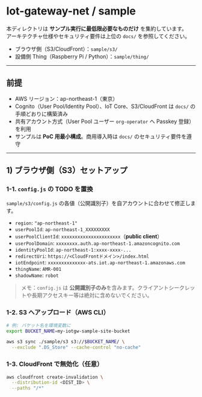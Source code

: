 # Iot-gateway-net / sample
本ディレクトリは **サンプル実行に最低限必要なものだけ** を集約しています。  
アーキテクチャ仕様やセキュリティ要件は上位の `docs/` を参照してください。

- ブラウザ側（S3/CloudFront）：`sample/s3/`
- 設備側 Thing（Raspberry Pi / Python）：`sample/thing/`

---

## 前提
- AWS リージョン：ap-northeast-1（東京）
- Cognito（User Pool/Identity Pool）、IoT Core、S3/CloudFront は `docs/` の手順どおりに構築済み
- 共有アカウント方式（User Pool ユーザー `org-operator` へ Passkey 登録）を利用
- サンプルは **PoC 用最小構成**。商用導入時は `docs/` のセキュリティ要件を遵守

---

## 1) ブラウザ側（S3）セットアップ

### 1-1. `config.js` の TODO を置換
`sample/s3/config.js` の各値（公開識別子）を自アカウントに合わせて修正します。
- `region`: `"ap-northeast-1"`
- `userPoolId`: `ap-northeast-1_XXXXXXXXX`
- `userPoolClientId`: `xxxxxxxxxxxxxxxxxxxxxx`（**public client**）
- `userPoolDomain`: `xxxxxxxx.auth.ap-northeast-1.amazoncognito.com`
- `identityPoolId`: `ap-northeast-1:xxxx-xxxx-...`
- `redirectUri`: `https://<CloudFrontドメイン>/index.html`
- `iotEndpoint`: `xxxxxxxxxxxxxx-ats.iot.ap-northeast-1.amazonaws.com`
- `thingName`: `AMR-001`
- `shadowName`: `robot`

> メモ：`config.js` は **公開識別子のみ**を含みます。クライアントシークレットや長期アクセスキー等は絶対に含めないでください。

### 1-2. S3 へアップロード（AWS CLI）
```bash
# 例: バケット名を環境変数に
export BUCKET_NAME=my-iotgw-sample-site-bucket

aws s3 sync ./sample/s3 s3://$BUCKET_NAME/ \
  --exclude ".DS_Store" --cache-control "no-cache"
```

### 1-3. CloudFront で無効化（任意）
```bash
aws cloudfront create-invalidation \
  --distribution-id <DIST_ID> \
  --paths "/*"
```
